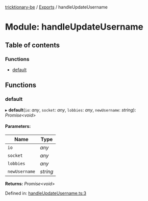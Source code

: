 [tricktionary-be](../README.md) / [Exports](../modules.md) / handleUpdateUsername

# Module: handleUpdateUsername

## Table of contents

### Functions

- [default](handleupdateusername.md#default)

## Functions

### default

▸ **default**(`io`: *any*, `socket`: *any*, `lobbies`: *any*, `newUsername`: *string*): *Promise*<*void*\>

#### Parameters:

Name | Type |
------ | ------ |
`io` | *any* |
`socket` | *any* |
`lobbies` | *any* |
`newUsername` | *string* |

**Returns:** *Promise*<*void*\>

Defined in: [handleUpdateUsername.ts:3](https://github.com/story-squad/tricktionary-be/blob/7cc47ef/src/sockets/handleUpdateUsername.ts#L3)
